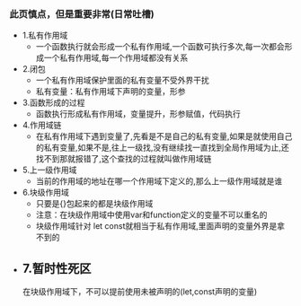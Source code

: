 ### 此页慎点，但是重要非常(日常吐槽)
- 1.私有作用域
    - 一个函数执行就会形成一个私有作用域,一个函数可执行多次,每一次都会形成一个私有作用域,每一个作用域都没有关系
- 2.闭包
    - 一个私有作用域保护里面的私有变量不受外界干扰
    - 私有变量：私有作用域下声明的变量，形参
- 3.函数形成的过程
    - 函数执行形成私有作用域，变量提升，形参赋值，代码执行
- 4.作用域链
    - 在私有作用域下遇到变量了,先看是不是自己的私有变量,如果是就使用自己的私有变量,如果不是,往上一级找,没有继续找一直找到全局作用域为止,还找不到那就报错了,这个查找的过程就叫做作用域链
- 5.上一级作用域
    - 当前的作用域的地址在哪一个作用域下定义的,那么上一级作用域就是谁
- 6.块级作用域
    - 只要是{}包起来的都是块级作用域
    - 注意：在块级作用域中使用var和function定义的变量不可以重名的
    - 块级作用域针对 let const就相当于私有作用域,里面声明的变量外界是拿不到的
- 7.暂时性死区
    - 
    在块级作用域下，不可以提前使用未被声明的(let,const声明的变量)